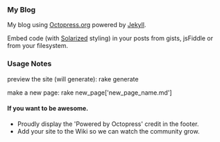 ### My Blog

My blog using [Octopress.org](http://octopress.org/docs) powered by [Jekyll](https://github.com/mojombo/jekyll).

Embed code (with [Solarized](http://ethanschoonover.com/solarized) styling) in your posts from gists, jsFiddle or from your filesystem.

### Usage Notes

preview the site (will generate):
    rake generate

make a new page:
    rake new_page['new_page_name.md']


#### If you want to be awesome.
- Proudly display the 'Powered by Octopress' credit in the footer.
- Add your site to the Wiki so we can watch the community grow.
